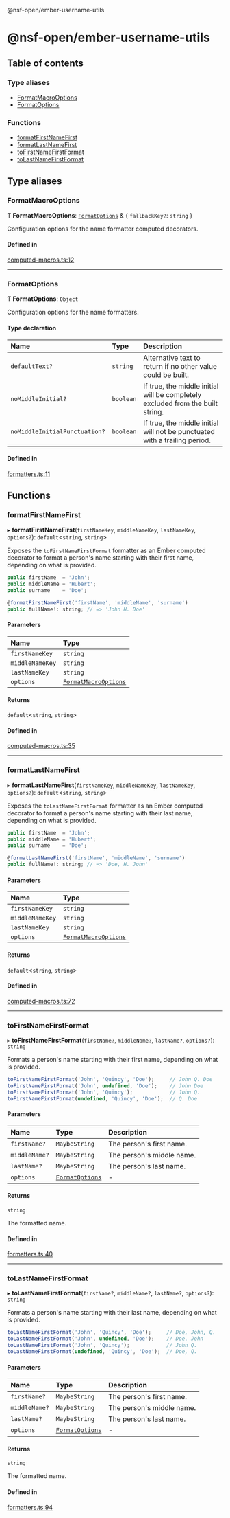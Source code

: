 @nsf-open/ember-username-utils

# @nsf-open/ember-username-utils

## Table of contents

### Type aliases

- [FormatMacroOptions](README.md#formatmacrooptions)
- [FormatOptions](README.md#formatoptions)

### Functions

- [formatFirstNameFirst](README.md#formatfirstnamefirst)
- [formatLastNameFirst](README.md#formatlastnamefirst)
- [toFirstNameFirstFormat](README.md#tofirstnamefirstformat)
- [toLastNameFirstFormat](README.md#tolastnamefirstformat)

## Type aliases

### <a id="formatmacrooptions" name="formatmacrooptions"></a> FormatMacroOptions

Ƭ **FormatMacroOptions**: [`FormatOptions`](README.md#formatoptions) & { `fallbackKey?`: `string`  }

Configuration options for the name formatter computed decorators.

#### Defined in

[computed-macros.ts:12](https://github.com/nsf-open/ember-utility-library/blob/d5c1357/packages/@nsf-open/ember-username-utils/addon/computed-macros.ts#L12)

___

### <a id="formatoptions" name="formatoptions"></a> FormatOptions

Ƭ **FormatOptions**: `Object`

Configuration options for the name formatters.

#### Type declaration

| Name | Type | Description |
| :------ | :------ | :------ |
| `defaultText?` | `string` | Alternative text to return if no other value could be built. |
| `noMiddleInitial?` | `boolean` | If true, the middle initial will be completely excluded from the built string. |
| `noMiddleInitialPunctuation?` | `boolean` | If true, the middle initial will not be punctuated with a trailing period. |

#### Defined in

[formatters.ts:11](https://github.com/nsf-open/ember-utility-library/blob/d5c1357/packages/@nsf-open/ember-username-utils/addon/formatters.ts#L11)

## Functions

### <a id="formatfirstnamefirst" name="formatfirstnamefirst"></a> formatFirstNameFirst

▸ **formatFirstNameFirst**(`firstNameKey`, `middleNameKey`, `lastNameKey`, `options?`): `default`<`string`, `string`\>

Exposes the `toFirstNameFirstFormat` formatter as an Ember computed decorator to format a
person's name starting with their first name, depending on what is provided.

```javascript
public firstName  = 'John';
public middleName = 'Hubert';
public surname    = 'Doe';

@formatFirstNameFirst('firstName', 'middleName', 'surname')
public fullName!: string; // => 'John H. Doe'
```

#### Parameters

| Name | Type |
| :------ | :------ |
| `firstNameKey` | `string` |
| `middleNameKey` | `string` |
| `lastNameKey` | `string` |
| `options` | [`FormatMacroOptions`](README.md#formatmacrooptions) |

#### Returns

`default`<`string`, `string`\>

#### Defined in

[computed-macros.ts:35](https://github.com/nsf-open/ember-utility-library/blob/d5c1357/packages/@nsf-open/ember-username-utils/addon/computed-macros.ts#L35)

___

### <a id="formatlastnamefirst" name="formatlastnamefirst"></a> formatLastNameFirst

▸ **formatLastNameFirst**(`firstNameKey`, `middleNameKey`, `lastNameKey`, `options?`): `default`<`string`, `string`\>

Exposes the `toLastNameFirstFormat` formatter as an Ember computed decorator to format a
person's name starting with their last name, depending on what is provided.

```javascript
public firstName  = 'John';
public middleName = 'Hubert';
public surname    = 'Doe';

@formatLastNameFirst('firstName', 'middleName', 'surname')
public fullName!: string; // => 'Doe, H. John'
```

#### Parameters

| Name | Type |
| :------ | :------ |
| `firstNameKey` | `string` |
| `middleNameKey` | `string` |
| `lastNameKey` | `string` |
| `options` | [`FormatMacroOptions`](README.md#formatmacrooptions) |

#### Returns

`default`<`string`, `string`\>

#### Defined in

[computed-macros.ts:72](https://github.com/nsf-open/ember-utility-library/blob/d5c1357/packages/@nsf-open/ember-username-utils/addon/computed-macros.ts#L72)

___

### <a id="tofirstnamefirstformat" name="tofirstnamefirstformat"></a> toFirstNameFirstFormat

▸ **toFirstNameFirstFormat**(`firstName?`, `middleName?`, `lastName?`, `options?`): `string`

Formats a person's name starting with their first name, depending on what is provided.

```javascript
toFirstNameFirstFormat('John', 'Quincy', 'Doe');     // John Q. Doe
toFirstNameFirstFormat('John', undefined, 'Doe');    // John Doe
toFirstNameFirstFormat('John', 'Quincy');            // John Q.
toFirstNameFirstFormat(undefined, 'Quincy', 'Doe');  // Q. Doe
```

#### Parameters

| Name | Type | Description |
| :------ | :------ | :------ |
| `firstName?` | `MaybeString` | The person's first name. |
| `middleName?` | `MaybeString` | The person's middle name. |
| `lastName?` | `MaybeString` | The person's last name. |
| `options` | [`FormatOptions`](README.md#formatoptions) | - |

#### Returns

`string`

The formatted name.

#### Defined in

[formatters.ts:40](https://github.com/nsf-open/ember-utility-library/blob/d5c1357/packages/@nsf-open/ember-username-utils/addon/formatters.ts#L40)

___

### <a id="tolastnamefirstformat" name="tolastnamefirstformat"></a> toLastNameFirstFormat

▸ **toLastNameFirstFormat**(`firstName?`, `middleName?`, `lastName?`, `options?`): `string`

Formats a person's name starting with their last name, depending on what
is provided.

```javascript
toLastNameFirstFormat('John', 'Quincy', 'Doe');     // Doe, John, Q.
toLastNameFirstFormat('John', undefined, 'Doe');    // Doe, John
toLastNameFirstFormat('John', 'Quincy');            // John Q.
toLastNameFirstFormat(undefined, 'Quincy', 'Doe');  // Doe, Q.
```

#### Parameters

| Name | Type | Description |
| :------ | :------ | :------ |
| `firstName?` | `MaybeString` | The person's first name. |
| `middleName?` | `MaybeString` | The person's middle name. |
| `lastName?` | `MaybeString` | The person's last name. |
| `options` | [`FormatOptions`](README.md#formatoptions) | - |

#### Returns

`string`

The formatted name.

#### Defined in

[formatters.ts:94](https://github.com/nsf-open/ember-utility-library/blob/d5c1357/packages/@nsf-open/ember-username-utils/addon/formatters.ts#L94)
